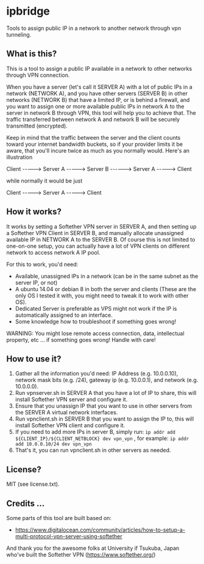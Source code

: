 # ipbridge

Tools to assign public IP in a network to another network through vpn tunneling.

## What is this?

This is a tool to assign a public IP available in a network to other networks through VPN connection.

When you have a server (let's call it SERVER A) with a lot of public IPs in a network (NETWORK A), and you have other servers (SERVER B) in other networks (NETWORK B) that have a limited IP, or is behind a firewall,
and you want to assign one or more available public IPs in network A to the server in network B through VPN, this tool will help you to achieve that. The traffic transferred between network A and network B will be securely transmitted (encrypted).

Keep in mind that the traffic between the server and the client counts toward your internet bandwidth buckets, so if your provider limits it be aware, that you'll incure twice as much as you normally would. Here's an illustration

Client -----> Server A -----> Server B ------> Server A -----> Client

while normally it would be just

Client -----> Server A -----> Client

## How it works?

It works by setting a Softether VPN server in SERVER A, and then setting up a Softether VPN Client in SERVER B, and manually allocate unassigned available IP in NETWORK A to the SERVER B. Of course this is not limited to one-on-one setup, you can actually have a lot of VPN clients on different network to access network A IP pool.

For this to work, you'd need:

* Available, unassigned IPs in a network (can be in the same subnet as the server IP, or not)
* A ubuntu 14.04 or debian 8 in both the server and clients (These are the only OS I tested it with, you might need to tweak it to work with other OS).
* Dedicated Server is preferable as VPS might not work if the IP is automatically assigned to an interface.
* Some knowledge how to troubleshoot if something goes wrong!

WARNING: You might lose remote access connection, data, intellectual property, etc ... if something goes wrong! Handle with care!

## How to use it?

1. Gather all the information you'd need: IP Address (e.g. 10.0.0.10), network mask bits (e.g. /24), gateway ip (e.g. 10.0.0.1), and network (e.g. 10.0.0.0). 
2. Run vpnserver.sh in SERVER A that you have a lot of IP to share, this will install Softether VPN server and configure it.
3. Ensure that you unassign IP that you want to use in other servers from the SERVER A virtual network interfaces.
4. Run vpnclient.sh in SERVER B that you want to assign the IP to, this will install Softether VPN client and configure it.
5. If you need to add more IPs in server B, simply run: `ip addr add ${CLIENT_IP}/${CLIENT_NETBLOCK} dev vpn_vpn` , for example: `ip addr add 10.0.0.10/24 dev vpn_vpn`
6. That's it, you can run vpnclient.sh in other servers as needed.

## License?

MIT (see license.txt).

## Credits ...

Some parts of this tool are built based on:
* https://www.digitalocean.com/community/articles/how-to-setup-a-multi-protocol-vpn-server-using-softether

And thank you for the awesome folks at University if Tsukuba, Japan who've built the Softether VPN (https://www.softether.org/)
